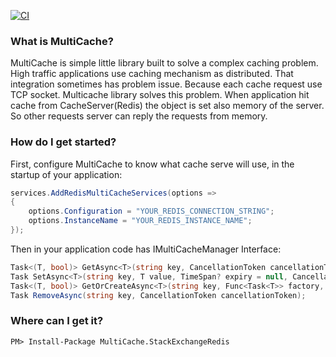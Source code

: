 
[![CI](https://github.com/fehmianac/MultiCache/actions/workflows/tests.yml/badge.svg)](https://github.com/fehmianac/Multicache/actions?query=workflow/tests)

### What is MultiCache?

MultiCache is simple little library built to solve a complex caching problem. High traffic applications use caching mechanism as distributed. That integration sometimes has problem issue. Because each cache request use TCP socket. Multicache library solves this problem. When application hit cache from CacheServer(Redis) the object is set also memory of the server. So other requests server can reply the requests from memory. 


### How do I get started?

First, configure MultiCache to know what cache serve will use, in the startup of your application:

```csharp
services.AddRedisMultiCacheServices(options =>
{
    options.Configuration = "YOUR_REDIS_CONNECTION_STRING";
    options.InstanceName = "YOUR_REDIS_INSTANCE_NAME";
});

```
Then in your application code has IMultiCacheManager Interface:

```csharp
Task<(T, bool)> GetAsync<T>(string key, CancellationToken cancellationToken = default);
Task SetAsync<T>(string key, T value, TimeSpan? expiry = null, CancellationToken token = default);
Task<(T, bool)> GetOrCreateAsync<T>(string key, Func<Task<T>> factory, TimeSpan? expiry = null, CancellationToken cancellationToken = default);
Task RemoveAsync(string key, CancellationToken cancellationToken);
```

### Where can I get it?

```
PM> Install-Package MultiCache.StackExchangeRedis
```
